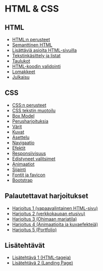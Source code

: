 # HTML & CSS

## HTML

- [ HTML:n perusteet ](./htmlperusteet/index.md)<base target="_blank">
- [ Semanttinen HTML ](./semanttinen/index.md)<base target="_blank">
- [ Lisättäviä asioita HTML-sivuilla](./lisattavat/index.md)<base target="_blank">
- [ Tekstinkäsittely ja listat ](./tekstinkasittely/index.md)<base target="_blank">
- [ Taulukot ](./taulukot/index.md)<base target="_blank">
- [ HTML-koodin validointi ](./validointi/index.md)<base target="_blank">
- [ Lomakkeet ](./lomakkeet/index.md)<base target="_blank">
- [ Julkaisu ](./julkaisu/index.md)<base target="_blank">

## CSS

- [CSS:n perusteet](./cssperusteet/index.md)<base target="_blank">
- [CSS tekstin muotoilu](./perusmuotoilua/index.md)<base target="_blank">
- [Box Model](./boxmodel/index.md)<base target="_blank">
- [Perusharjoituksia](./valintaharjoitukset/index.md)<base target="_blank">
- [Värit](./varit/index.md)<base target="_blank">
- [Kuvat](./kuvat/index.md)<base target="_blank">
- [Asettelu](./asettelu/index.md)<base target="_blank">
- [Navigaatio](./navigointi/index.md)<base target="_blank">
- [Efektit](./efektit/index.md)<base target="_blank">
- [Responsiivisuus](./responsiivisuus/index.md)<base target="_blank">
- [Edistyneet valitsimet](./edistyneetselektorit/index.md)<base target="_blank">
- [Animaatiot](./animaatiot/index.md)<base target="_blank">
- [Sijainti](./positio/index.md)<base target="_blank">
- [Fontit ja favicon](./fontitfavicon/index.md)<base target="_blank">
- [Bootstrap](./bootstrap/index.md)<base target="_blank">

## Palautettavat harjoitukset

- [Harjoitus 1 (vapaavalintainen HTML-sivu)](./htmlharjoitus1/index.md)<base target="_blank">
- [Harjoitus 2 (verkkokaupan etusivu)](./harjoitus2/index.md)<base target="_blank">
- [Harjoitus 3 (Ohimaan marjatila)](./harjoitus3/index.md)<base target="_blank">
- [Harjoitus 4 (Animaatioita ja kuvaefektejä)](./harjoitus4/index.md)<base target="_blank">
- [Harjoitus 5 (Portfolio)](./harjoitus5/index.md)<base target="_blank">

## Lisätehtävät

- [Lisätehtävä 1 (HTML-tageja)](./lisatehtava1/)<base target="_blank">
- [Lisätehtävä 2 (Landing Page)](./lisatehtava2/index.md)<base target="_blank">
